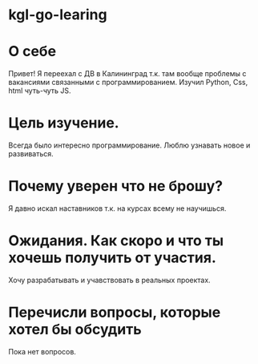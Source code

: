 # kgl-go-learing
# О себе
Привет! Я переехал с ДВ в Калининград т.к. там вообще проблемы с вакансиями связанными с программированием. Изучил Python, Css, html чуть-чуть JS.

# Цель изучение.
Всегда было интересно программирование. Люблю узнавать новое и развиваться.

# Почему уверен что не брошу?
Я давно искал наставников т.к. на курсах всему не научишься.

# Ожидания. Как скоро и что ты хочешь получить от участия.
Хочу разрабатывать и учавствовать в реальных проектах.

#  Перечисли вопросы, которые хотел бы обсудить
Пока нет вопросов.
